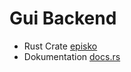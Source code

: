 # Gui Backend

- Rust Crate [episko](https://crates.io/crates/episko)
- Dokumentation [docs.rs](https://docs.rs/episko/latest/episko/)